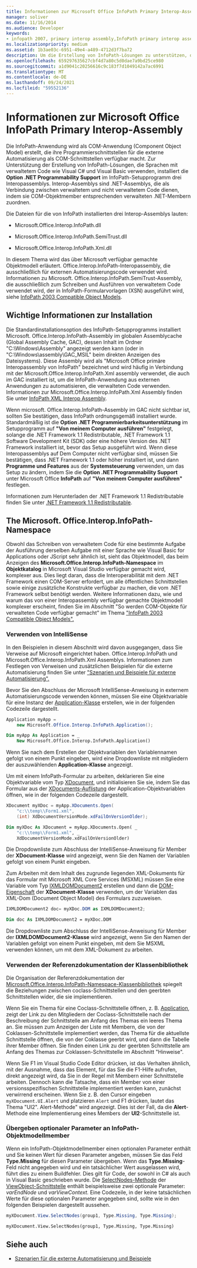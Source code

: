 ```yaml
---
title: Informationen zur Microsoft Office InfoPath Primary Interop-Assembly
manager: soliver
ms.date: 11/16/2014
ms.audience: Developer
keywords:
- infopath 2007, primary interop assembly,InfoPath primary interop assembly,PIAs [InfoPath 2007],primary interop assemblies [InfoPath 2007]
ms.localizationpriority: medium
ms.assetid: 1b3ae03c-6951-49e4-a489-4712d3f7ba72
description: Um die Erstellung von InfoPath-Lösungen zu unterstützen, die Sprachen mit verwaltetem Code wie Visual C# und Visual Basic verwenden, installiert die Option .NET Programmability Support im InfoPath-Setupprogramm drei Interopassemblys.
ms.openlocfilehash: 659297635627cbf4d7a80c5d0dae7a9bd25ce980
ms.sourcegitcommit: a1d9041c20256616c9c183f7d1049142a7ac6991
ms.translationtype: MT
ms.contentlocale: de-DE
ms.lasthandoff: 09/24/2021
ms.locfileid: "59552136"
---
```

# <a name="about-the-microsoft-office-infopath-primary-interop-assembly"></a>Informationen zur Microsoft Office InfoPath Primary Interop-Assembly

Die InfoPath-Anwendung wird als COM-Anwendung (Component Object Model) erstellt, die ihre Programmierschnittstellen für die externe Automatisierung als COM-Schnittstellen verfügbar macht. Zur Unterstützung der Erstellung von InfoPath-Lösungen, die Sprachen mit verwaltetem Code wie Visual C# und Visual Basic verwenden, installiert die **Option .NET Programmability Support** im InfoPath-Setupprogramm drei Interopassemblys. Interop-Assemblys sind .NET-Assemblys, die als Verbindung zwischen verwaltetem und nicht verwaltetem Code dienen, indem sie COM-Objektmember entsprechenden verwalteten .NET-Membern zuordnen. 
  
Die Dateien für die von InfoPath installierten drei Interop-Assemblys lauten:
  
- Microsoft.Office.Interop.InfoPath.dll
    
- Microsoft.Office.Interop.InfoPath.SemiTrust.dll
    
- Microsoft.Office.Interop.InfoPath.Xml.dll
    
In diesem Thema wird das über Microsoft verfügbar gemachte Objektmodell erläutert. Office.Interop.InfoPath-Interopassembly, die ausschließlich für externen Automatisierungscode verwendet wird. Informationen zu Microsoft. Office.Interop.InfoPath.SemiTrust-Assembly, die ausschließlich zum Schreiben und Ausführen von verwaltetem Code verwendet wird, der in InfoPath-Formularvorlagen (XSN) ausgeführt wird, siehe [InfoPath 2003 Compatible Object Models](https://msdn.microsoft.com/library/e4511af6-d7e7-44ad-a50d-1b7ee04f8215%28Office.15%29.aspx).
  
## <a name="important-installation-information"></a>Wichtige Informationen zur Installation

Die Standardinstallationsoption des InfoPath-Setupprogramms installiert Microsoft. Office.Interop.InfoPath-Assembly im globalen Assemblycache (Global Assembly Cache, GAC), dessen Inhalt im Ordner "C:\Windows\Assembly" angezeigt werden kann (oder in "C:\Windows\assembly\GAC_MSIL" beim direkten Anzeigen des Dateisystems). Diese Assembly wird als "Microsoft Office primäre Interopassembly von InfoPath" bezeichnet und wird häufig in Verbindung mit der Microsoft.Office.Interop.InfoPath.Xml assembly verwendet, die auch im GAC installiert ist, um die InfoPath-Anwendung aus externen Anwendungen zu automatisieren, die verwalteten Code verwenden. Informationen zur Microsoft.Office.Interop.InfoPath.Xml Assembly finden Sie unter [InfoPath XML Interop Assembly](about-the-infopath-xml-interop-assembly.md).
  
Wenn microsoft. Office.Interop.InfoPath-Assembly im GAC nicht sichtbar ist, sollten Sie bestätigen, dass InfoPath ordnungsgemäß installiert wurde. Standardmäßig ist die **Option .NET Programmierbarkeitsunterstützung** im Setupprogramm auf **"Von meinem Computer ausführen"** festgelegt, solange die .NET Framework 1.1 Redistributable, .NET Framework 1.1 Software Development Kit (SDK) oder eine höhere Version des .NET Framework installiert ist, bevor das Setup ausgeführt wird. Wenn diese Interopassemblys auf Dem Computer nicht verfügbar sind, müssen Sie bestätigen, dass .NET Framework 1.1 oder höher installiert ist, und dann **Programme und Features** aus der **Systemsteuerung** verwenden, um das Setup zu ändern, indem Sie die **Option .NET Programmability Support** unter Microsoft Office **InfoPath** auf **"Von meinem Computer ausführen"** festlegen.
  
Informationen zum Herunterladen der .NET Framework 1.1 Redistributable finden Sie unter [.NET Framework 1.1 Redistributable](https://www.microsoft.com/en-us/download/details.aspx?id=26).
  
## <a name="the-microsoftofficeinteropinfopath-namespace"></a>The Microsoft. Office.Interop.InfoPath-Namespace

Obwohl das Schreiben von verwaltetem Code für eine bestimmte Aufgabe der Ausführung derselben Aufgabe mit einer Sprache wie Visual Basic for Applications oder JScript sehr ähnlich ist, sieht das Objektmodell, das beim Anzeigen des **Microsoft.Office.Interop.InfoPath-Namespace** im **Objektkatalog** in Microsoft Visual Studio verfügbar gemacht wird, komplexer aus. Dies liegt daran, dass die Interoperabilität mit dem .NET Framework einen COM-Server erfordert, um alle öffentlichen Schnittstellen sowie einige zusätzliche Konstrukte verfügbar zu machen, die vom .NET Framework selbst benötigt werden. Weitere Informationen dazu, wie und warum das von einer Interopassembly verfügbar gemachte Objektmodell komplexer erscheint, finden Sie im Abschnitt "So werden COM-Objekte für verwalteten Code verfügbar gemacht" im Thema ["InfoPath 2003 Compatible Object Models".](../form-templates/infopath-2003-compatible-object-models.md) 
  
### <a name="using-intellisense"></a>Verwenden von IntelliSense

In den Beispielen in diesem Abschnitt wird davon ausgegangen, dass Sie Verweise auf Microsoft eingerichtet haben. Office.Interop.InfoPath und Microsoft.Office.Interop.InfoPath.Xml Assemblys. Informationen zum Festlegen von Verweisen und zusätzlichen Beispielen für die externe Automatisierung finden Sie unter ["Szenarien und Beispiele für externe Automatisierung".](external-automation-scenarios-and-examples.md)
  
Bevor Sie den Abschluss der Microsoft IntelliSense-Anweisung in externem Automatisierungscode verwenden können, müssen Sie eine Objektvariable für eine Instanz der [Application-Klasse](https://msdn.microsoft.com/library/Microsoft.Office.Interop.InfoPath.Application.aspx) erstellen, wie in der folgenden Codezeile dargestellt. 
  
```cs
Application myApp = 
    new Microsoft.Office.Interop.InfoPath.Application();
```

```vb
Dim myApp As Application = _
    New Microsoft.Office.Interop.InfoPath.Application()
```

Wenn Sie nach dem Erstellen der Objektvariablen den Variablennamen gefolgt von einem Punkt eingeben, wird eine Dropdownliste mit mitgliedern der auszuwählenden **Application-Klasse** angezeigt. 
  
Um mit einem InfoPath-Formular zu arbeiten, deklarieren Sie eine Objektvariable vom Typ [XDocument,](https://msdn.microsoft.com/library/Microsoft.Office.Interop.InfoPath.XDocument.aspx) und initialisieren Sie sie, indem Sie das Formular aus der [XDocuments-Auflistung](https://msdn.microsoft.com/library/Microsoft.Office.Interop.InfoPath.XDocuments.aspx) der Application-Objektvariablen öffnen, wie in der folgenden Codezeile dargestellt.  
  
```cs
XDocument myXDoc = myApp.XDocuments.Open(
    "c:\\temp\\Form1.xml",
    (int) XdDocumentVersionMode.xdFailOnVersionOlder);
```

```vb
Dim myXDoc As XDocument = myApp.XDocuments.Open( _
    "c:\\temp\\Form1.xml", _
    XdDocumentVersionMode.xdFailOnVersionOlder)
```

Die Dropdownliste zum Abschluss der IntelliSense-Anweisung für Member der **XDocument-Klasse** wird angezeigt, wenn Sie den Namen der Variablen gefolgt von einem Punkt eingeben. 
  
Zum Arbeiten mit dem Inhalt des zugrunde liegenden XML-Dokuments für das Formular mit Microsoft XML Core Services (MSXML) müssen Sie eine Variable vom Typ [IXMLDOMDocument2](https://msdn.microsoft.com/library/Microsoft.Office.Interop.InfoPath.Xml.IXMLDOMDocument2.aspx) erstellen und dann die [DOM-Eigenschaft](https://msdn.microsoft.com/library/Microsoft.Office.Interop.InfoPath._XDocument2.DOM.aspx) der **XDocument-Klasse** verwenden, um der Variablen das XML-Dom (Document Object Model) des Formulars zuzuweisen. 
  
```cs
IXMLDOMDocument2 doc= myXDoc.DOM as IXMLDOMDocument2;
```

```vb
Dim doc As IXMLDOMDocument2 = myXDoc.DOM
```

Die Dropdownliste zum Abschluss der IntelliSense-Anweisung für Member der **IXMLDOMDocument2-Klasse** wird angezeigt, wenn Sie den Namen der Variablen gefolgt von einem Punkt eingeben, mit dem Sie MSXML verwenden können, um mit dem XML-Dokument zu arbeiten. 
  
### <a name="using-the-class-library-reference-documentation"></a>Verwenden der Referenzdokumentation der Klassenbibliothek

Die Organisation der Referenzdokumentation der [Microsoft.Office.Interop.InfoPath-Namespace-Klassenbibliothek](https://msdn.microsoft.com/library/Microsoft.Office.Interop.InfoPath.aspx) spiegelt die Beziehungen zwischen coclass-Schnittstellen und den geerbten Schnittstellen wider, die sie implementieren. 
  
Wenn Sie ein Thema für eine Coclass-Schnittstelle öffnen, z. B. [Application,](https://msdn.microsoft.com/library/Microsoft.Office.Interop.InfoPath.Application.aspx) zeigt der Link zu den Mitgliedern der Coclass-Schnittstelle nach der Beschreibung der Schnittstelle am Anfang des Themas ein leeres Thema an. Sie müssen zum Anzeigen der Liste mit Membern, die von der Coklassen-Schnittstelle implementiert werden, das Thema für die aktuellste Schnittstelle öffnen, die von der Coklasse geerbt wird, und dann die Tabelle ihrer Member öffnen. Sie finden einen Link zu der geerbten Schnittstelle am Anfang des Themas zur Coklassen-Schnittstelle im Abschnitt "Hinweise". 
  
Wenn Sie F1 im Visual Studio Code Editor drücken, ist das Verhalten ähnlich, mit der Ausnahme, dass das Element, für das Sie die F1-Hilfe aufrufen, direkt angezeigt wird, da Sie in der Regel mit Membern einer Schnittstelle arbeiten. Dennoch kann die Tatsache, dass ein Member von einer versionsspezifischen Schnittstelle implementiert werden kann, zunächst verwirrend erscheinen. Wenn Sie z. B. den Cursor eingeben  `myXDocument.UI.Alert` und platzieren  `Alert` und F1 drücken, lautet das Thema "UI2". Alert-Methode" wird angezeigt. Dies ist der Fall, da die **Alert**-Methode eine Implementierung eines Members der **UI2**-Schnittstelle ist. 
  
### <a name="passing-optional-parameters-to-infopath-object-model-members"></a>Übergeben optionaler Parameter an InfoPath-Objektmodellmember

Wenn ein InfoPath-Objektmodellmember einen optionalen Parameter enthält und Sie keinen Wert für diesen Parameter angeben, müssen Sie das Feld **Type.Missing** für diesen Parameter übergeben. Wenn das **Type.Missing**-Feld nicht angegeben wird und ein tatsächlicher Wert ausgelassen wird, führt dies zu einem Buildfehler. Dies gilt für Code, der sowohl in C# als auch in Visual Basic geschrieben wurde. Die [SelectNodes-Methode](https://msdn.microsoft.com/library/Microsoft.Office.Interop.InfoPath.View2.SelectNodes.aspx) der [ViewObject-Schnittstelle](https://msdn.microsoft.com/library/Microsoft.Office.Interop.InfoPath.ViewObject.aspx) enthält beispielsweise zwei optionale Parameter: _varEndNode_ und _varViewContext._ Eine Codezeile, in der keine tatsächlichen Werte für diese optionalen Parameter angegeben sind, sollte wie in den folgenden Beispielen dargestellt aussehen.
  
```cs
myXDocument.View.SelectNodes(group1, Type.Missing, Type.Missing);
```

```vb
myXDocument.View.SelectNodes(group1, Type.Missing, Type.Missing)
```

## <a name="see-also"></a>Siehe auch

- [Szenarien für die externe Automatisierung und Beispiele](external-automation-scenarios-and-examples.md)

